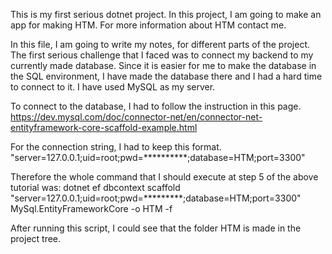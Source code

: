 This is my first serious dotnet project.
In this project, I am going to make an app for making HTM. For more information about HTM contact me.

In this file, I am going to write my notes, for different parts of the project.
The first serious challenge that I faced was to connect my backend to my currently made database. Since it is easier for me to make the database in the SQL environment, I have made the database there and I had a hard time to connect to it. I have used MySQL as my server.

To connect to the database, I had to follow the instruction in this page.
https://dev.mysql.com/doc/connector-net/en/connector-net-entityframework-core-scaffold-example.html

For the connection string, I had to keep this format.
"server=127.0.0.1;uid=root;pwd=**********;database=HTM;port=3300"

Therefore the whole command that I should execute at step 5 of the above tutorial was:
 dotnet ef dbcontext scaffold "server=127.0.0.1;uid=root;pwd=*********;database=HTM;port=3300" MySql.EntityFrameworkCore -o HTM -f


After running this script, I could see that the folder HTM is made in the project tree.